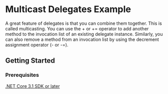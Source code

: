 # Multicast Delegates Example
A great feature of delegates is that you can combine them together. This is called multicasting.
You can use the + or += operator to add another method to the invocation list of an existing delegate instance.
Similarly, you can also remove a method from an invocation list by using the decrement assignment operator (- or -=).

## Getting Started

### Prerequisites

[.NET Core 3.1 SDK or later](https://dotnet.microsoft.com/download/dotnet-core/3.1)
